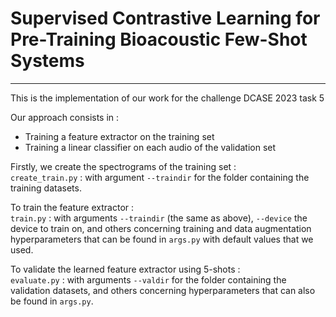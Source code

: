 # Supervised Contrastive Learning for Pre-Training Bioacoustic Few-Shot Systems
---

This is the implementation of our work for the challenge DCASE 2023 task 5

Our approach consists in :
<ul>
<li>Training a feature extractor on the training set</li>
<li>Training a linear classifier on each audio of the validation set</li>
</ul>

Firstly, we create the spectrograms of the training set :\
```create_train.py``` : with argument ```--traindir``` for the folder containing the training datasets.

To train the feature extractor : \
```train.py``` : with arguments ```--traindir``` (the same as above), ```--device``` the device to train on, and others concerning training and data augmentation hyperparameters that can be found in ```args.py``` with default values that we used.

To validate the learned feature extractor using 5-shots :\
```evaluate.py``` : with arguments ```--valdir``` for the folder containing the validation datasets, and others concerning hyperparameters that can also be found in ```args.py```.
